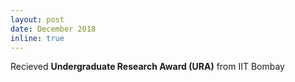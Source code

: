 ```yaml
---
layout: post
date: December 2018
inline: true
---
```


Recieved **Undergraduate Research Award (URA)** from IIT Bombay
